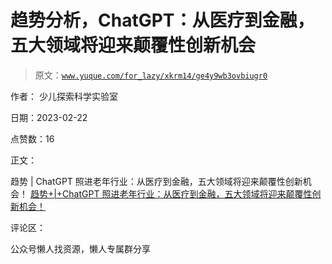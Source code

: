# 趋势分析，ChatGPT：从医疗到金融，五大领域将迎来颠覆性创新机会

> 原文：[`www.yuque.com/for_lazy/xkrm14/ge4y9wb3ovbiugr0`](https://www.yuque.com/for_lazy/xkrm14/ge4y9wb3ovbiugr0)

作者： 少儿探索科学实验室

日期：2023-02-22

点赞数：16

正文：

趋势 | ChatGPT 照进老年行业：从医疗到金融，五大领域将迎来颠覆性创新机会！ [趋势+|+ChatGPT 照进老年行业：从医疗到金融，五大领域将迎来颠覆性创新机会！](https://mp.weixin.qq.com/s/SJcZ8jEd91WS8BhBXs6T-g)

评论区：

公众号懒人找资源，懒人专属群分享

